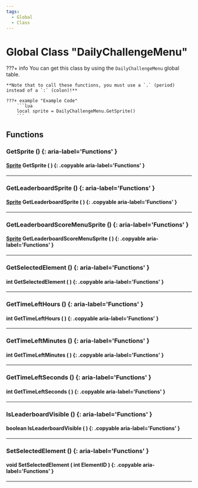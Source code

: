 ```yaml
---
tags:
  - Global
  - Class
---
```

# Global Class "DailyChallengeMenu"

???+ info
    You can get this class by using the `DailyChallengeMenu` global table.

    **Note that to call these functions, you must use a `.` (period) instead of a `:` (colon)!**
    
    ???+ example "Example Code"
        ```lua
        local sprite = DailyChallengeMenu.GetSprite()
        ```
     
## Functions

### GetSprite () {: aria-label='Functions' }
#### [Sprite](../Sprite.md) GetSprite ( ) {: .copyable aria-label='Functions' }

___
### GetLeaderboardSprite () {: aria-label='Functions' }
#### [Sprite](../Sprite.md) GetLeaderboardSprite ( ) {: .copyable aria-label='Functions' }

___
### GetLeaderboardScoreMenuSprite () {: aria-label='Functions' }
#### [Sprite](../Sprite.md) GetLeaderboardScoreMenuSprite ( ) {: .copyable aria-label='Functions' }

___
### GetSelectedElement () {: aria-label='Functions' }
#### int GetSelectedElement ( ) {: .copyable aria-label='Functions' }

___
### GetTimeLeftHours () {: aria-label='Functions' }
#### int GetTimeLeftHours ( ) {: .copyable aria-label='Functions' }

___
### GetTimeLeftMinutes () {: aria-label='Functions' }
#### int GetTimeLeftMinutes ( ) {: .copyable aria-label='Functions' }

___
### GetTimeLeftSeconds () {: aria-label='Functions' }
#### int GetTimeLeftSeconds ( ) {: .copyable aria-label='Functions' }

___
### IsLeaderboardVisible () {: aria-label='Functions' }
#### boolean IsLeaderboardVisible ( ) {: .copyable aria-label='Functions' }

___
### SetSelectedElement () {: aria-label='Functions' }
#### void SetSelectedElement ( int ElementID ) {: .copyable aria-label='Functions' }

___
